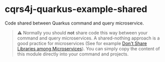 # cqrs4j-quarkus-example-shared
Code shared between Quarkus command and query microservice.

> :warning: Normally you should **not** share code this way between your command and query microservices. A shared-nothing approach is a good practice for microservices (See for example [Don't Share Libraries among Microservices](https://phauer.com/2016/dont-share-libraries-among-microservices/)). You can simply copy the content of this module directly into your command and projects.
